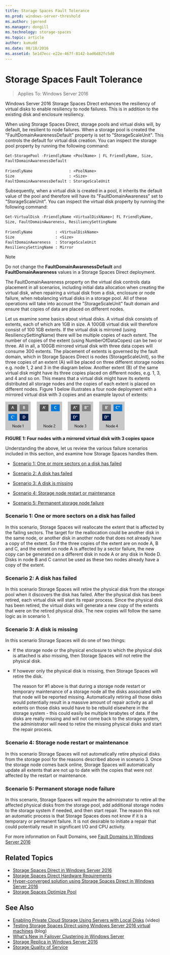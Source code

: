 ```yaml
---
title: Storage Spaces Fault Tolerance
ms.prod: windows-server-threshold
ms.author: jgerend
ms.manager: dongill
ms.technology: storage-spaces
ms.topic: article
author: kumudd
ms.date: 08/18/2016
ms.assetid: 5e1d7ecc-e22e-467f-8142-bad6d82fc5d0
---
```

# Storage Spaces Fault Tolerance

>Applies To: Windows Server 2016


Windows Server 2016 Storage Spaces Direct enhances the resiliency of virtual disks to enable resiliency to node failures. This is in addition to the existing disk and enclosure resiliency.  

When using Storage Spaces Direct, storage pools and virtual disks will, by default, be resilient to node failures. When a storage pool is created the "FaultDomainAwarenessDefault" property is set to "StorageScaleUnit". This controls the default for virtual disk creation. You can inspect the storage pool property by running the following command:  

```  
Get-StoragePool -FriendlyName <PoolName> | FL FriendlyName, Size, FaultDomainAwarenessDefault  

FriendlyName                : <PoolName>  
Size                        : <Size>  
FaultDomainAwarenessDefault : StorageScaleUnit  
```  

Subsequently, when a virtual disk is created in a pool, it inherits the default value of the pool and therefore will have its "FaultDomainAwareness" set to "StorageScaleUnit". You can inspect the virtual disk property by running the following command:  

```  
Get-VirtualDisk -FriendlyName <VirtualDiskName>| FL FriendlyName, Size, FaultDomainAwareness, ResiliencySettingName  

FriendlyName          : <VirtualDiskName>  
Size                  : <Size>  
FaultDomainAwareness  : StorageScaleUnit  
ResiliencySettingName : Mirror  
```  

> [!NOTE]  
> Do not change the **FaultDomainAwarenessDefault** and **FaultDomainAwareness** values in a Storage Spaces Direct deployment.  

The FaultDomainAwareness property on the virtual disk controls data placement in all scenarios, including initial data allocation when creating the virtual disk,  when repairing a virtual disk from a disk, enclosure or node failure, when rebalancing virtual disks in a storage pool. All of these operations will take into account the "StorageScaleUnit" fault domain and ensure that copies of data are placed on different nodes.  

Let us examine some basics about virtual disks. A virtual disk consists of extents, each of which are 1GB in size. A 100GB virtual disk will therefore consist of 100 1GB extents. If the virtual disk is mirrored (using ResiliencySettingName) there will be multiple copies of each  extent. The number of copies of the extent (using NumberOfDataCopes) can be two or three. All in all, a 100GB mirrored virtual disk with three data copes will consume 300 extents. The placement of extents is governed by the fault domain, which in Storage Spaces Direct is nodes (StorageScaleUnit), so the three copies of an extent (A) will be placed on three different storage nodes e.g. node 1, 2 and 3 in the diagram below. Another extent (B) of the same virtual disk might have its three copies placed on different nodes, e.g. 1, 3, and 4 and so on. This means that a virtual disk might have its extents distributed all storage nodes and the copies of each extent is placed on different nodes. Figure 1 below illustrates a four node deployment with a mirrored virtual disk with 3 copies and an example layout of extents:  

![Diagram showing four nodes with extents stored across all four nodes so that there are three copies of each extent, and no two copies are on the same node](media/Storage-Spaces-Fault-Tolerance/StorageSpacesFaultTolerance.png)  

**FIGURE 1: Four nodes with a mirrored virtual disk with 3 copies space**  

Understanding the above, let us review the various failure scenarios  included in this section, and examine how Storage Spaces handles them.  

-   [Scenario 1: One or more sectors on a disk has failed](#BKMK_FaultTolerance_Scenario1)  

-   [Scenario 2: A disk has failed](#BKMK_FaultTolerance_Scenario2)  

-   [Scenario 3: A disk is missing](#BKMK_FaultTolerance_Scenario3)  

-   [Scenario 4: Storage node restart or maintenance](#BKMK_FaultTolerance_Scenario4)  

-   [Scenario 5: Permanent storage node failure](#BKMK_FaultTolerance_Scenario5)  

### <a name="BKMK_FaultTolerance_Scenario1"></a>Scenario 1: One or more sectors on a disk has failed  
In this scenario, Storage Spaces will reallocate the extent that is affected by the failing sectors. The target for the reallocation could be another disk in the same node, or another disk in another node that does not already have a copy of the extent. So if the three copies of the extent are on node A, B and C, and the extent on node A is affected by a sector failure, the new copy can be generated on a different disk in node A or any disk in Node D. Disks in node B and C cannot be used as these two nodes already have a copy of the extent.  

### <a name="BKMK_FaultTolerance_Scenario2"></a>Scenario 2: A disk has failed  
In this scenario Storage Spaces will retire the physical disk from the storage pool when it discovers the disk has failed. After the physical disk has been retired, each virtual disk will start its repair process. Since the physical disk has been retired, the virtual disks will generate a new copy of the extents that were on the retired physical disk. The new copies will follow the same logic as in scenario 1.  

### <a name="BKMK_FaultTolerance_Scenario3"></a>Scenario 3: A disk is missing  
In this scenario Storage Spaces will do one of two things:  

-   If the storage node or the physical enclosure to which the physical disk is attached is also missing, then Storage Spaces will not retire the physical disk.  

-   If however only the physical disk is missing, then Storage Spaces will retire the disk.  

    The reason for #1 above is that during a storage node restart or temporary maintenance of a storage node all the disks associated with that node will be reported missing. Automatically retiring all those disks would potentially result in a massive amount of repair activity as all extents on those disks would have to be rebuild elsewhere in the storage system - this could easily be multiple terabytes of data. If the disks are really missing and will not come back to the storage system, the administrator will need to retire the missing physical disks and start the repair process.  

### <a name="BKMK_FaultTolerance_Scenario4"></a>Scenario 4: Storage node restart or maintenance  
In this scenario Storage Spaces will not automatically retire physical disks from the storage pool for the reasons described above in scenario 3. Once the storage node comes back online, Storage Spaces will automatically update all extents that are not up to date with the copies that were not affected by the restart or maintenance.  

### <a name="BKMK_FaultTolerance_Scenario5"></a>Scenario 5: Permanent storage node failure  
In this scenario, Storage Spaces will require the administrator to retire all the affected physical disks from the storage pool, add additional storage nodes to the storage system if needed, and then start repair. The reason this not an automatic process is that Storage Spaces does not know if it is a temporary or permanent failure. It is not desirable to initiate a repair that could potentially result in significant I/O and CPU activity.  

For more information on Fault Domains, see [Fault Domains in Windows Server 2016](../../failover-clustering/fault-domains.md)  

## Related Topics  
-   [Storage Spaces Direct in Windows Server 2016](storage-spaces-direct-overview.md)  
-   [Storage Spaces Direct Hardware Requirements](Storage-Spaces-Direct-Hardware-Requirements.md)  
-   [Hyper-converged solution using Storage Spaces Direct in Windows Server 2016](hyper-converged-solution-using-storage-spaces-direct.md)  
-   [Storage Spaces Optimize Pool](Storage-Spaces-Optimize-Pool.md)  

## See Also  
-   [Enabling Private Cloud Storage Using Servers with Local Disks](http://channel9.msdn.com/Events/Ignite/2015/BRK3474) (video)  
-   [Testing Storage Spaces Direct using Windows Server 2016 virtual machines](http://blogs.msdn.com/b/clustering/archive/2015/05/27/10617612.aspx) (blog)  
-   [What's New in Failover Clustering in Windows Server](../../failover-clustering/whats-new-in-failover-clustering.md)  
-   [Storage Replica in Windows Server 2016](../storage-replica/storage-replica-overview.md)  
-   [Storage Quality of Service](../storage-qos/storage-qos-overview.md)  